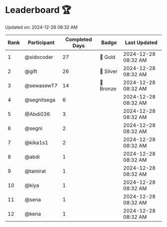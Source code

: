 # Leaderboard 🏆

Updated on: 2024-12-28 08:32 AM

| Rank | Participant       | Completed Days | Badge      | Last Updated         |
|------|-------------------|----------------|------------|----------------------|
| 1    | @sidocoder        | 27             | 🏅 Gold     | 2024-12-28 08:32 AM |
| 2    | @gift             | 26             | 🥈 Silver   | 2024-12-28 08:32 AM |
| 3    | @sewasewT7        | 14             | 🥉 Bronze   | 2024-12-28 08:32 AM |
| 4    | @segnitsega       | 6              |            | 2024-12-28 08:32 AM |
| 5    | @Abdi036          | 3              |            | 2024-12-28 08:32 AM |
| 6    | @segni            | 2              |            | 2024-12-28 08:32 AM |
| 7    | @kika1s1          | 2              |            | 2024-12-28 08:32 AM |
| 8    | @abdi             | 1              |            | 2024-12-28 08:32 AM |
| 9    | @tamirat          | 1              |            | 2024-12-28 08:32 AM |
| 10   | @kiya             | 1              |            | 2024-12-28 08:32 AM |
| 11   | @sena             | 1              |            | 2024-12-28 08:32 AM |
| 12   | @kena             | 1              |            | 2024-12-28 08:32 AM |

